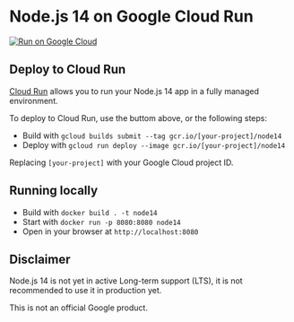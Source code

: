 # Node.js 14 on Google Cloud Run

[![Run on Google Cloud](https://deploy.cloud.run/button.svg)](https://deploy.cloud.run)

## Deploy to Cloud Run

[Cloud Run](https://cloud.run) allows you to run your Node.js 14 app in a fully managed environment.

To deploy to Cloud Run, use the buttom above, or the following steps:

* Build with `gcloud builds submit --tag gcr.io/[your-project]/node14`
* Deploy with `gcloud run deploy --image gcr.io/[your-project]/node14`

Replacing `[your-project]` with your Google Cloud project ID.

## Running locally

* Build with `docker build . -t node14`
* Start with `docker run -p 8080:8080 node14`
* Open in your browser at `http://localhost:8080`

## Disclaimer

Node.js 14 is not yet in active Long-term support (LTS), it is not recommended to use it in production yet.

This is not an official Google product.
